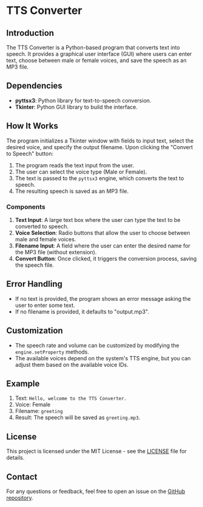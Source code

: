 
# TTS Converter

## Introduction
The TTS Converter is a Python-based program that converts text into speech. It provides a graphical user interface (GUI) where users can enter text, choose between male or female voices, and save the speech as an MP3 file.

## Dependencies
- **pyttsx3**: Python library for text-to-speech conversion.
- **Tkinter**: Python GUI library to build the interface.

## How It Works
The program initializes a Tkinter window with fields to input text, select the desired voice, and specify the output filename. Upon clicking the "Convert to Speech" button:
1. The program reads the text input from the user.
2. The user can select the voice type (Male or Female).
3. The text is passed to the `pyttsx3` engine, which converts the text to speech.
4. The resulting speech is saved as an MP3 file.

### Components
1. **Text Input**: A large text box where the user can type the text to be converted to speech.
2. **Voice Selection**: Radio buttons that allow the user to choose between male and female voices.
3. **Filename Input**: A field where the user can enter the desired name for the MP3 file (without extension).
4. **Convert Button**: Once clicked, it triggers the conversion process, saving the speech file.

## Error Handling
- If no text is provided, the program shows an error message asking the user to enter some text.
- If no filename is provided, it defaults to "output.mp3".

## Customization
- The speech rate and volume can be customized by modifying the `engine.setProperty` methods.
- The available voices depend on the system's TTS engine, but you can adjust them based on the available voice IDs.

## Example

1. Text: `Hello, welcome to the TTS Converter.`
2. Voice: Female
3. Filename: `greeting`
4. Result: The speech will be saved as `greeting.mp3`.

## License

This project is licensed under the MIT License - see the [LICENSE](LICENSE) file for details.

## Contact

For any questions or feedback, feel free to open an issue on the [GitHub repository](https://github.com/maaviyahrehman/tts-converter).
